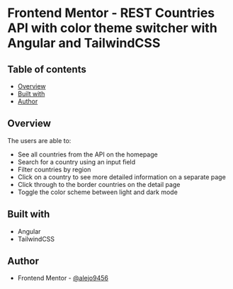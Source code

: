 # Frontend Mentor - REST Countries API with color theme switcher with Angular and TailwindCSS


## Table of contents

- [Overview](#overview)
- [Built with](#built-with)
- [Author](#author)

## Overview

The users are able to:
- See all countries from the API on the homepage
- Search for a country using an input field
- Filter countries by region
- Click on a country to see more detailed information on a separate page
- Click through to the border countries on the detail page
- Toggle the color scheme between light and dark mode


## Built with
- Angular
- TailwindCSS

## Author
- Frontend Mentor - [@alejo9456](https://www.frontendmentor.io/profile/alejo9456)